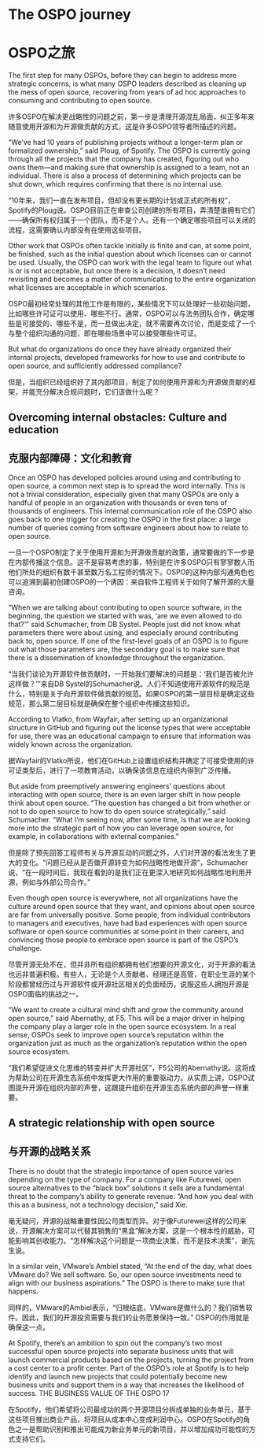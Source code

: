 # The OSPO journey

# OSPO之旅

The first step for many OSPOs, before they can begin to address more strategic concerns, is what many OSPO leaders described as cleaning up the mess of open source, recovering from years of ad hoc approaches to consuming and contributing to open source.

许多OSPO在解决更战略性的问题之前，第一步是清理开源混乱局面，纠正多年来随意使用开源和为开源做贡献的方式，这是许多OSPO领导者所描述的问题。

“We’ve had 10 years of publishing projects without a longer-term plan or formalized ownership,” said Ploug, of Spotify. The OSPO is currently going through all the projects that the company has created, figuring out who owns them—and making sure that ownership is assigned to a team, not an individual. There is also a process of determining which projects can be shut down, which requires confirming that there is no internal use.

“10年来，我们一直在发布项目，但却没有更长期的计划或正式的所有权”，Spotify的Ploug说。OSPO目前正在审查公司创建的所有项目，弄清楚谁拥有它们——确保所有权归属于一个团队，而不是个人。还有一个确定哪些项目可以关闭的流程，这需要确认内部没有在使用这些项目。

Other work that OSPOs often tackle initially is finite and can, at some point, be finished, such as the initial question about which licenses can or cannot be used. Usually, the OSPO can work with the legal team to figure out what is or is not acceptable, but once there is a decision, it doesn’t need revisiting and becomes a matter of communicating to the entire organization what licenses are acceptable in which scenarios.

OSPO最初经常处理的其他工作是有限的，某些情况下可以处理好一些初始问题，比如哪些许可证可以使用、哪些不行。通常，OSPO可以与法务团队合作，确定哪些是可接受的、哪些不是，而一旦做出决定，就不需要再次讨论，而是变成了一个与整个组织沟通的问题，即在哪些场景中可以接受哪些许可证。

But what do organizations do once they have already organized their internal projects, developed frameworks for how to use and contribute to open source, and sufficiently addressed compliance?

但是，当组织已经组织好了其内部项目，制定了如何使用开源和为开源做贡献的框架，并能充分解决合规问题时，它们该做什么呢？

## Overcoming internal obstacles: Culture and education

## 克服内部障碍：文化和教育

Once an OSPO has developed policies around using and contributing to open source, a common next step is to spread the word internally. This is not a trivial consideration, especially given that many OSPOs are only a handful of people in an organization with thousands or even tens of thousands of engineers. This internal communication role of the OSPO also goes back to one trigger for creating the OSPO in the first place: a large number of queries coming from software engineers about how to relate to open source.

一旦一个OSPO制定了关于使用开源和为开源做贡献的政策，通常要做的下一步是在内部传播这个信息。这不是容易考虑的事，特别是在许多OSPO只有寥寥数人而他们所处的组织有数千甚至数万名工程师的情况下。OSPO的这种内部沟通角色也可以追溯到最初创建OSPO的一个诱因：来自软件工程师关于如何了解开源的大量咨询。

“When we are talking about contributing to open source software, in the beginning, the question we started with was, ‘are we even allowed to do that?’” said Schumacher, from DB Systel. People just did not know what parameters there were about using, and especially around contributing back to, open source. If one of the first-level goals of an OSPO is to figure out what those parameters are, the secondary goal is to make sure that there is a dissemination of knowledge throughout the organization.

“当我们谈论为开源软件做贡献时，一开始我们要解决的问题是：‘我们是否被允许这样做？’”来自DB Systel的Schumacher说。人们不知道使用开源软件的规范是什么，特别是关于向开源软件做贡献的规范。如果OSPO的第一层目标是确定这些规范，那么第二层目标就是确保在整个组织中传播这些知识。

According to Vlatko, from Wayfair, after setting up an organizational structure in GitHub and figuring out the license types that were acceptable for use, there was an educational campaign to ensure that information was widely known across the organization.

据Wayfair的Vlatko所说，他们在GitHub上设置组织结构并确定了可接受使用的许可证类型后，进行了一项教育活动，以确保该信息在组织内得到广泛传播。

But aside from preemptively answering engineers’ questions about interacting with open source, there is an even larger shift in how people think about open source. “The question has changed a bit from whether or not to do open source to how to do open source strategically,” said Schumacher. “What I’m seeing now, after some time, is that we are looking more into the strategic part of how you can leverage open source, for example, in collaborations with external companies.”

但是除了预先回答工程师有关与开源互动的问题之外，人们对开源的看法发生了更大的变化。“问题已经从是否做开源转变为如何战略性地做开源”，Schumacher说，“在一段时间后，我现在看到的是我们正在更深入地研究如何战略性地利用开源，例如与外部公司合作。”

Even though open source is everywhere, not all organizations have the culture around open source that they want, and opinions about open source are far from universally positive. Some people, from individual contributors to managers and executives, have had bad experiences with open source software or open source communities at some point in their careers, and convincing those people to embrace open source is part of the OSPO’s challenge.

尽管开源无处不在，但并非所有组织都拥有他们想要的开源文化，对于开源的看法也远非普遍积极。有些人，无论是个人贡献者、经理还是高管，在职业生涯的某个阶段都曾经历过与开源软件或开源社区相关的负面经历，说服这些人拥抱开源是OSPO面临的挑战之一。

 “We want to create a cultural mind shift and grow the community around open source,” said Abernathy, at F5. This will be a major driver in helping the company play a larger role in the open source ecosystem. In a real sense, OSPOs seek to improve open source’s reputation within the organization just as much as the organization’s reputation within the open source ecosystem.

“我们希望促进文化思维的转变并扩大开源社区”，F5公司的Abernathy说。这将成为帮助公司在开源生态系统中发挥更大作用的重要驱动力。从实质上讲，OSPO试图提升开源在组织内部的声誉，这跟提升组织在开源生态系统内部的声誉一样重要。

## A strategic relationship with open source

## 与开源的战略关系

There is no doubt that the strategic importance of open source varies depending on the type of company. For a company like Futurewei, open source alternatives to the “black box” solutions it sells are a fundamental threat to the company’s ability to generate revenue. “And how you deal with this as a business, not a technology decision,” said Xie.

毫无疑问，开源的战略重要性因公司类型而异。对于像Futurewei这样的公司来说，开源解决方案可以代替其销售的“黑盒”解决方案，这是一个根本性的威胁，可能影响其创收能力。“怎样解决这个问题是一项商业决策，而不是技术决策”，谢先生说。

In a similar vein, VMware’s Ambiel stated, “At the end of the day, what does VMware do? We sell software. So, our open source investments need to align with our business aspirations.” The OSPO is there to make sure that happens.

同样的，VMware的Ambiel表示，“归根结底，VMware是做什么的？我们销售软件。因此，我们的开源投资需要与我们的业务愿景保持一致。” OSPO的作用就是确保这一点。

At Spotify, there’s an ambition to spin out the company’s two most successful open source projects into separate business units that will launch commercial products based on the projects, turning the project from a cost center to a profit center. Part of the OSPO’s role at Spotify is to help identify and launch new projects that could potentially become new business units and support them in a way that increases the likelihood of success.
THE BUSINESS VALUE OF THE OSPO 17

在Spotify，他们希望将公司最成功的两个开源项目分拆成单独的业务单元，基于这些项目推出商业产品，将项目从成本中心变成利润中心。OSPO在Spotify的角色之一是帮助识别和推出可能成为新业务单元的新项目，并以增加成功可能性的方式支持它们。
